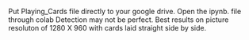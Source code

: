Put Playing_Cards file directly to your google drive.
Open the ipynb. file through colab
Detection may not be perfect.
Best results on picture resoluton of 1280 X 960 with cards laid straight side by side.

